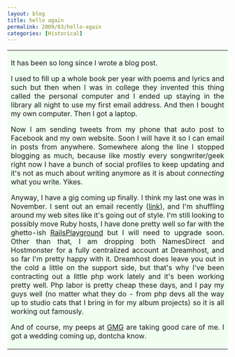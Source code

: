 ```yaml
---
layout: blog
title: hello again
permalink: 2009/03/hello-again
categories: [Historical]
---
```


<table cellpadding="5">
<tr style="background-color:Honeydew;">
<td align='justify'>
<p>It has been so long since I wrote a blog post.</p>
<p>I used to fill up a whole book per year with  poems and lyrics and such but then when I was in college they invented this thing called the personal computer and I ended up staying in the library all night to use my first email address. And then I bought my own computer. Then I got a laptop.</p>
<p>Now I am sending tweets from my phone that auto post to Facebook and my own website. Soon I will have it so I can email in posts from anywhere. Somewhere along the line I stopped blogging as much, because like mostly every songwriter/geek right now I have a bunch of social profiles to keep updating and it's not as much about writing anymore as it is about <em>connecting</em> what you write. Yikes.</p>
<p>Anyway, I have a gig coming up finally. I think my last one was in November. I sent out an email recently (<a href="http://campaign-archive.com/?u=29744d054bf577181511e20e9&amp;id=c1510a0736" target="_blank">link</a>), and I'm shuffling around my web sites like it's going out of style. I'm still looking to possibly move Ruby hosts, I have done pretty well so far with the ghetto-ish <a href="http://railsplayground.com/" target="_blank">RailsPlayground</a> but I will need to upgrade soon. Other than that, I am dropping both NamesDirect and Hostmonster for a fully centralized account at Dreamhost, and so far I'm pretty happy with it. Dreamhost does leave you out in the cold a little on the support side, but that's why I've been contracting out a little php work lately and it's been working pretty well. Php labor is pretty cheap these days, and I pay my guys well (no matter what they do - from php devs all the way up to studio cats that I bring in for my album projects) so it is all working out famously.</p>
<p>And of course, my peeps at <a href="http://gmg-entertainment.com" target="_blank">GMG</a> are taking good care of me. I got a wedding coming up, dontcha know.</p>
</td>
</tr>
</table>
